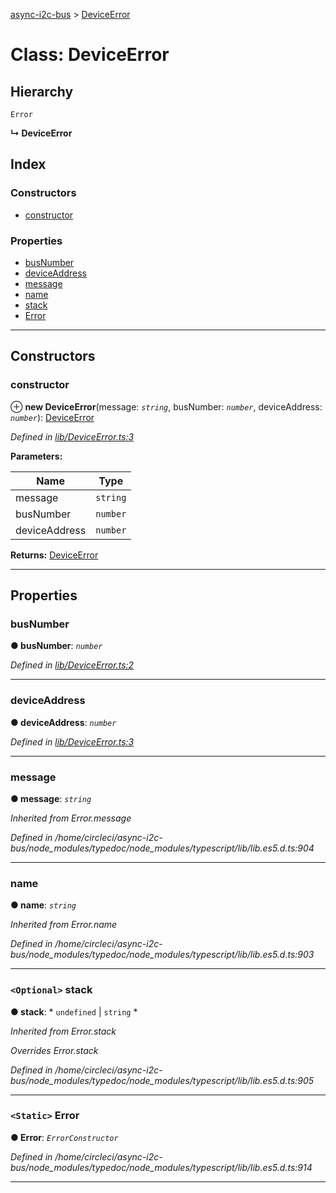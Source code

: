 [async-i2c-bus](../README.md) > [DeviceError](../classes/deviceerror.md)

# Class: DeviceError

## Hierarchy

 `Error`

**↳ DeviceError**

## Index

### Constructors

* [constructor](deviceerror.md#constructor)

### Properties

* [busNumber](deviceerror.md#busnumber)
* [deviceAddress](deviceerror.md#deviceaddress)
* [message](deviceerror.md#message)
* [name](deviceerror.md#name)
* [stack](deviceerror.md#stack)
* [Error](deviceerror.md#error)

---

## Constructors

<a id="constructor"></a>

###  constructor

⊕ **new DeviceError**(message: *`string`*, busNumber: *`number`*, deviceAddress: *`number`*): [DeviceError](deviceerror.md)

*Defined in [lib/DeviceError.ts:3](https://github.com/AlejandroHerr/async-i2c-bus/blob/6b78d99/src/lib/DeviceError.ts#L3)*

**Parameters:**

| Name | Type |
| ------ | ------ |
| message | `string` |
| busNumber | `number` |
| deviceAddress | `number` |

**Returns:** [DeviceError](deviceerror.md)

___

## Properties

<a id="busnumber"></a>

###  busNumber

**● busNumber**: *`number`*

*Defined in [lib/DeviceError.ts:2](https://github.com/AlejandroHerr/async-i2c-bus/blob/6b78d99/src/lib/DeviceError.ts#L2)*

___
<a id="deviceaddress"></a>

###  deviceAddress

**● deviceAddress**: *`number`*

*Defined in [lib/DeviceError.ts:3](https://github.com/AlejandroHerr/async-i2c-bus/blob/6b78d99/src/lib/DeviceError.ts#L3)*

___
<a id="message"></a>

###  message

**● message**: *`string`*

*Inherited from Error.message*

*Defined in /home/circleci/async-i2c-bus/node_modules/typedoc/node_modules/typescript/lib/lib.es5.d.ts:904*

___
<a id="name"></a>

###  name

**● name**: *`string`*

*Inherited from Error.name*

*Defined in /home/circleci/async-i2c-bus/node_modules/typedoc/node_modules/typescript/lib/lib.es5.d.ts:903*

___
<a id="stack"></a>

### `<Optional>` stack

**● stack**: * `undefined` &#124; `string`
*

*Inherited from Error.stack*

*Overrides Error.stack*

*Defined in /home/circleci/async-i2c-bus/node_modules/typedoc/node_modules/typescript/lib/lib.es5.d.ts:905*

___
<a id="error"></a>

### `<Static>` Error

**● Error**: *`ErrorConstructor`*

*Defined in /home/circleci/async-i2c-bus/node_modules/typedoc/node_modules/typescript/lib/lib.es5.d.ts:914*

___

